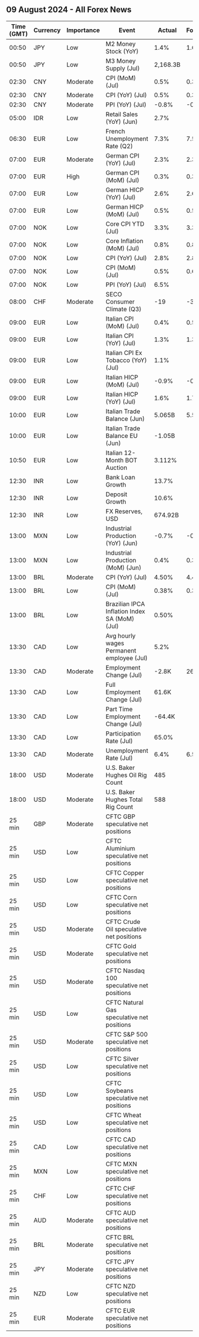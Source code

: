 ## 09 August 2024 - All Forex News

| Time (GMT) | Currency | Importance | Event | Actual | Forecast | Previous |
|------|----------|------------|-------|--------|----------|----------|
| 00:50 | JPY | Low | M2 Money Stock (YoY) | 1.4% | 1.6% | 1.5% |
| 00:50 | JPY | Low | M3 Money Supply (Jul) | 2,168.3B |  | 2,167.7B |
| 02:30 | CNY | Moderate | CPI (MoM) (Jul) | 0.5% | 0.3% | -0.2% |
| 02:30 | CNY | Moderate | CPI (YoY) (Jul) | 0.5% | 0.3% | 0.2% |
| 02:30 | CNY | Moderate | PPI (YoY) (Jul) | -0.8% | -0.9% | -0.8% |
| 05:00 | IDR | Low | Retail Sales (YoY) (Jun) | 2.7% |  | 2.1% |
| 06:30 | EUR | Low | French Unemployment Rate (Q2) | 7.3% | 7.5% | 7.5% |
| 07:00 | EUR | Moderate | German CPI (YoY) (Jul) | 2.3% | 2.3% | 2.2% |
| 07:00 | EUR | High | German CPI (MoM) (Jul) | 0.3% | 0.3% | 0.1% |
| 07:00 | EUR | Low | German HICP (YoY) (Jul) | 2.6% | 2.6% | 2.5% |
| 07:00 | EUR | Low | German HICP (MoM) (Jul) | 0.5% | 0.5% | 0.2% |
| 07:00 | NOK | Low | Core CPI YTD (Jul) | 3.3% | 3.3% | 3.4% |
| 07:00 | NOK | Low | Core Inflation (MoM) (Jul) | 0.8% | 0.8% | 0.2% |
| 07:00 | NOK | Low | CPI (YoY) (Jul) | 2.8% | 2.8% | 2.6% |
| 07:00 | NOK | Low | CPI (MoM) (Jul) | 0.5% | 0.6% | 0.2% |
| 07:00 | NOK | Low | PPI (YoY) (Jul) | 6.5% |  | 3.4% |
| 08:00 | CHF | Moderate | SECO Consumer Climate (Q3) | -19 | -36 | -24 |
| 09:00 | EUR | Low | Italian CPI (MoM) (Jul) | 0.4% | 0.5% | 0.1% |
| 09:00 | EUR | Low | Italian CPI (YoY) (Jul) | 1.3% | 1.3% | 0.8% |
| 09:00 | EUR | Low | Italian CPI Ex Tobacco (YoY) (Jul) | 1.1% |  | 0.8% |
| 09:00 | EUR | Low | Italian HICP (MoM) (Jul) | -0.9% | -0.8% | 0.2% |
| 09:00 | EUR | Low | Italian HICP (YoY) (Jul) | 1.6% | 1.7% | 0.9% |
| 10:00 | EUR | Low | Italian Trade Balance (Jun) | 5.065B | 5.550B | 6.377B |
| 10:00 | EUR | Low | Italian Trade Balance EU (Jun) | -1.05B |  | 0.47B |
| 10:50 | EUR | Low | Italian 12-Month BOT Auction | 3.112% |  | 3.483% |
| 12:30 | INR | Low | Bank Loan Growth | 13.7% |  | 14.0% |
| 12:30 | INR | Low | Deposit Growth | 10.6% |  | 11.3% |
| 12:30 | INR | Low | FX Reserves, USD | 674.92B |  | 667.39B |
| 13:00 | MXN | Low | Industrial Production (YoY) (Jun) | -0.7% | -0.1% | 1.1% |
| 13:00 | MXN | Low | Industrial Production (MoM) (Jun) | 0.4% | 0.3% | 0.7% |
| 13:00 | BRL | Moderate | CPI (YoY) (Jul) | 4.50% | 4.47% | 4.23% |
| 13:00 | BRL | Low | CPI (MoM) (Jul) | 0.38% | 0.35% | 0.21% |
| 13:00 | BRL | Low | Brazilian IPCA Inflation Index SA (MoM) (Jul) | 0.50% |  | 0.28% |
| 13:30 | CAD | Low | Avg hourly wages Permanent employee (Jul) | 5.2% |  | 5.6% |
| 13:30 | CAD | Moderate | Employment Change (Jul) | -2.8K | 26.9K | -1.4K |
| 13:30 | CAD | Low | Full Employment Change (Jul) | 61.6K |  | -3.4K |
| 13:30 | CAD | Low | Part Time Employment Change (Jul) | -64.4K |  | 1.9K |
| 13:30 | CAD | Low | Participation Rate (Jul) | 65.0% |  | 65.3% |
| 13:30 | CAD | Moderate | Unemployment Rate (Jul) | 6.4% | 6.5% | 6.4% |
| 18:00 | USD | Moderate | U.S. Baker Hughes Oil Rig Count | 485 |  | 482 |
| 18:00 | USD | Moderate | U.S. Baker Hughes Total Rig Count | 588 |  | 586 |
| 25 min | GBP | Moderate | CFTC GBP speculative net positions |  |  | 111.5K |
| 25 min | USD | Low | CFTC Aluminium speculative net positions |  |  | 2.4K |
| 25 min | USD | Low | CFTC Copper speculative net positions |  |  | 24.5K |
| 25 min | USD | Low | CFTC Corn speculative net positions |  |  | -212.4K |
| 25 min | USD | Moderate | CFTC Crude Oil speculative net positions |  |  | 245.5K |
| 25 min | USD | Moderate | CFTC Gold speculative net positions |  |  | 246.6K |
| 25 min | USD | Moderate | CFTC Nasdaq 100 speculative net positions |  |  | 2.4K |
| 25 min | USD | Low | CFTC Natural Gas speculative net positions |  |  | -83.1K |
| 25 min | USD | Moderate | CFTC S&P 500 speculative net positions |  |  | 12.0K |
| 25 min | USD | Low | CFTC Silver speculative net positions |  |  | 49.1K |
| 25 min | USD | Low | CFTC Soybeans speculative net positions |  |  | -167.9K |
| 25 min | USD | Low | CFTC Wheat speculative net positions |  |  | -43.3K |
| 25 min | CAD | Low | CFTC CAD speculative net positions |  |  | -196.3K |
| 25 min | MXN | Low | CFTC MXN speculative net positions |  |  | 67.7K |
| 25 min | CHF | Low | CFTC CHF speculative net positions |  |  | -34.5K |
| 25 min | AUD | Moderate | CFTC AUD speculative net positions |  |  | -31.4K |
| 25 min | BRL | Moderate | CFTC BRL speculative net positions |  |  | -41.2K |
| 25 min | JPY | Moderate | CFTC JPY speculative net positions |  |  | -73.5K |
| 25 min | NZD | Low | CFTC NZD speculative net positions |  |  | -11.4K |
| 25 min | EUR | Moderate | CFTC EUR speculative net positions |  |  | 17.8K |
